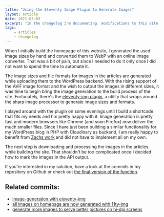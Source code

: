 ```yaml
---
title: "Using the Eleventy Image Plugin to Generate Images"
layout: article
date: 2021-03-03
excerpt: "In the changelog I'm documenting  modifications to this site that might be of interest, but are not necessarily my own ideas or work."
tags:
    - articles
    - changelog
---
```


When I initially build the homepage of this website, I generated the used image sizes by hand and converted them to WebP with an online image converter. That was a bit of pain, but since I needed to do it only once I did not want to spend the time to automate it.

The image sizes and file formats for images in the articles are generated while uploading them to the WordPress backend. With the rising support of the AVIF image format and the wish to output the images in different sizes, it was time to begin bring the image generation to the build process of the site. Fortunately, there's the <a href="https://github.com/11ty/eleventy-img" data-type="URL" data-id="https://github.com/11ty/eleventy-img">eleventy-img plugin</a>, a utility that wraps around the sharp image processor to generate image sizes and formats.

I played around with the plugin on some evenings until I build a shortcode that fits my needs and I'm pretty happy with it. Image generation is pretty fast and modern browsers like Chrome (and soon Firefox) now deliver the much smaller files. Since I have just been building a similar functionality for my WordPress blog in PHP with Cloudinary as backend, I am really happy to benefit from <a href="https://www.zachleat.com/web/eleventy-image/" data-type="URL" data-id="https://www.zachleat.com/web/eleventy-image/">Zachs work</a> and did not have to implement all on my own.

The next step is downloading and processing the images in the articles while building the site. That shouldn't be too complicated once I decided how to mark the images in the API output.

If you're interested in my solution, have a look at the commits in my repository on Github or check out <a href="https://github.com/schneyra/martinschneiderme-11ty/blob/main/website/_functions/filters/imageShortcode.js" data-type="URL">the final version of the function</a>.

<h2>Related commits:</h2>

-   [image-generation with eleventy-img](https://github.com/schneyra/martinschneiderme-11ty/commit/13f7a7654219bf8a9bc46e5d22f7e4175ec6d218)
-   [all images on homepage are now generated with 11ty-img](https://github.com/schneyra/martinschneiderme-11ty/commit/91098252d7be26e9a184c3ad1d526dca07ee525e)
-   [generate more images to serve better pictures on hi-dpi screens](https://github.com/schneyra/martinschneiderme-11ty/commit/d635f7613fc84eef18e8ff08fb6a036a530306ee)
